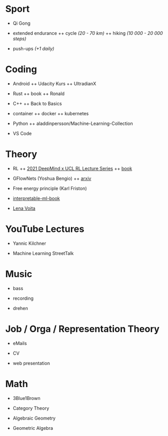 # Sport

+ Qi Gong

+ extended endurance
++ cycle _(20 - 70 km)_
++ hiking  _(10 000 - 20 000 steps)_
  
+ push-ups _(+1 daily)_


# Coding

+ Android
++ Udacity Kurs
++ UltradianX

+ Rust
++ book
++ Ronald

+ C++
++ Back to Basics
  
+ container
++ docker
++ kubernetes

+ Python
++ aladdinpersson/Machine-Learning-Collection

+ VS Code
  
# Theory

+ RL
++ [2021 DeepMind x UCL RL Lecture Series](https://www.youtube.com/watch?v=TCCjZe0y4Qc&list=PLqYmG7hTraZDVH599EItlEWsUOsJbAodm)
++ [book](http://incompleteideas.net/book/RLbook2020trimmed.pdf)
  
+ GFlowNets (Yoshua Bengio)
++ [arxiv](https://arxiv.org/pdf/2111.09266.pdf)
  
+ Free energy principle (Karl Friston)

+ [interpretable-ml-book](https://christophm.github.io/interpretable-ml-book/bike-data.html)

+ [Lena Voita](https://lena-voita.github.io/posts.html)




# YouTube Lectures

+ Yannic Kilchner
  
+ Machine Learning StreetTalk 


# Music

+ bass

+ recording

+ drehen


# Job / Orga / Representation Theory

+ eMails

+ CV

+ web presentation


# Math

+ 3Blue1Brown

+ Category Theory

+ Algebraic Geometry 
+ Geometric Algebra


























